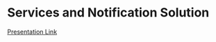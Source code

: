 # Services and Notification Solution
[Presentation Link](https://docs.google.com/presentation/d/1ns82xRE6oh89obEjX_NFgDsZMU9S0UL5VfV4jKtE_ik/edit?usp=sharing)
